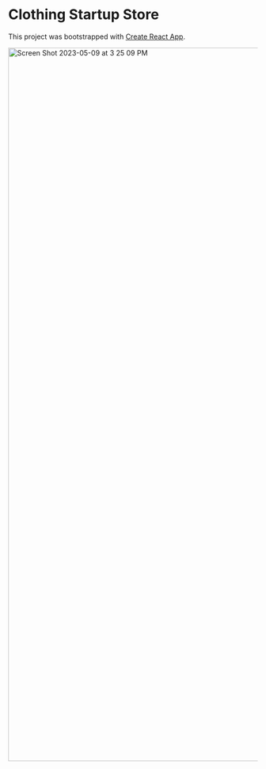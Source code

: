 # Clothing Startup Store

This project was bootstrapped with [Create React App](https://github.com/facebook/create-react-app).

<img width="1440" alt="Screen Shot 2023-05-09 at 3 25 09 PM" src="https://github.com/myplancash/startup-store/assets/64751892/8cc7a485-76dd-4b46-83d5-34eeeb72d26f">
